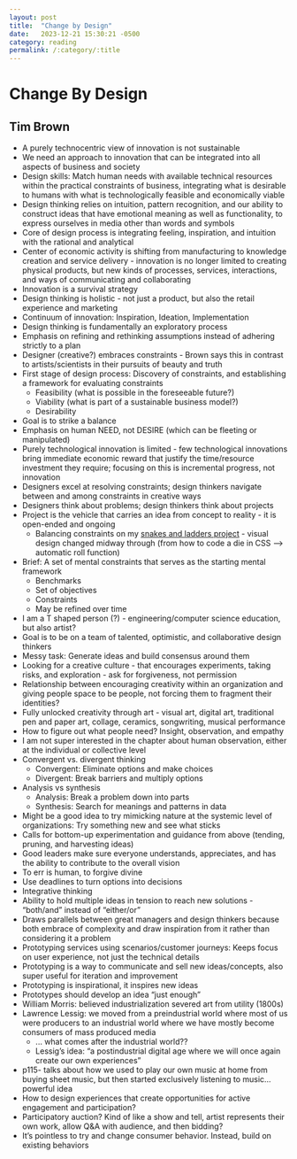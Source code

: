 ```yaml
---
layout: post
title:  "Change by Design"
date:   2023-12-21 15:30:21 -0500
category: reading
permalink: /:category/:title
---
```


# Change By Design
## Tim Brown

* A purely technocentric view of innovation is not sustainable
* We need an approach to innovation that can be integrated into all aspects of business and society
* Design skills: Match human needs with available technical resources within the practical constraints of business, integrating what is desirable to humans with what is technologically feasible and economically viable
* Design thinking relies on intuition, pattern recognition, and our ability to construct ideas that have emotional meaning as well as functionality, to express ourselves in media other than words and symbols
* Core of design process is integrating feeling, inspiration, and intuition with the rational and analytical
* Center of economic activity is shifting from manufacturing to knowledge creation and service delivery - innovation is no longer limited to creating physical products, but new kinds of processes, services, interactions, and ways of communicating and collaborating
* Innovation is a survival strategy
* Design thinking is holistic - not just a product, but also the retail experience and marketing
* Continuum of innovation: Inspiration, Ideation, Implementation
* Design thinking is fundamentally an exploratory process
* Emphasis on refining and rethinking assumptions instead of adhering strictly to a plan
* Designer (creative?) embraces constraints - Brown says this in contrast to artists/scientists in their pursuits of beauty and truth
* First stage of design process: Discovery of constraints, and establishing a framework for evaluating constraints
  - Feasibility (what is possible in the foreseeable future?)
  - Viability (what is part of a sustainable business model?)
  - Desirability
* Goal is to strike a balance
* Emphasis on human NEED, not DESIRE (which can be fleeting or manipulated)
* Purely technological innovation is limited - few technological innovations bring immediate economic reward that justify the time/resource investment they require; focusing on this is incremental progress, not innovation
* Designers excel at resolving constraints; design thinkers navigate between and among constraints in creative ways
* Designers think about problems; design thinkers think about projects
* Project is the vehicle that carries an idea from concept to reality - it is open-ended and ongoing
  - Balancing constraints on my [snakes and ladders project](https://lylia.li/snakes-app) - visual design changed midway through (from how to code a die in CSS --> automatic roll function)
* Brief: A set of mental constraints that serves as the starting mental framework
  - Benchmarks
  - Set of objectives
  - Constraints
  - May be refined over time
* I am a T shaped person (?) - engineering/computer science education, but also artist?
* Goal is to be on a team of talented, optimistic, and collaborative design thinkers
* Messy task: Generate ideas and build consensus around them
* Looking for a creative culture - that encourages experiments, taking risks, and exploration - ask for forgiveness, not permission
* Relationship between encouraging creativity within an organization and giving people space to be people, not forcing them to fragment their identities?
* Fully unlocked creativity through art - visual art, digital art, traditional pen and paper art, collage, ceramics, songwriting, musical performance
* How to figure out what people need? Insight, observation, and empathy
* I am not super interested in the chapter about human observation, either at the individual or collective level
* Convergent vs. divergent thinking
  - Convergent: Eliminate options and make choices
  - Divergent: Break barriers and multiply options
* Analysis vs synthesis
  - Analysis: Break a problem down into parts
  - Synthesis: Search for meanings and patterns in data
* Might be a good idea to try mimicking nature at the systemic level of organizations: Try something new and see what sticks
* Calls for bottom-up experimentation and guidance from above (tending, pruning, and harvesting ideas)
* Good leaders make sure everyone understands, appreciates, and has the ability to contribute to the overall vision
* To err is human, to forgive divine
* Use deadlines to turn options into decisions 
* Integrative thinking 
* Ability to hold multiple ideas in tension to reach new solutions - “both/and” instead of “either/or”
* Draws parallels between great managers and design thinkers because both embrace of complexity and draw inspiration from it rather than considering it a problem
* Prototyping services using scenarios/customer journeys: Keeps focus on user experience, not just the technical details
* Prototyping is a way to communicate and sell new ideas/concepts, also super useful for iteration and improvement
* Prototyping is inspirational, it inspires new ideas
* Prototypes should develop an idea “just enough”
* William Morris: believed industrialization severed art from utility (1800s)
* Lawrence Lessig: we moved from a preindustrial world where most of us were producers to an industrial world where we have mostly become consumers of mass produced media
  - ... what comes after the industrial world??
  - Lessig’s idea: “a postindustrial digital age where we will once again create our own experiences”
* p115- talks about how we used to play our own music at home from buying sheet music, but then started exclusively listening to music… powerful idea
* How to design experiences that create opportunities for active engagement and participation?
* Participatory auction? Kind of like a show and tell, artist represents their own work, allow Q&A with audience, and then bidding?
* It’s pointless to try and change consumer behavior. Instead, build on existing behaviors